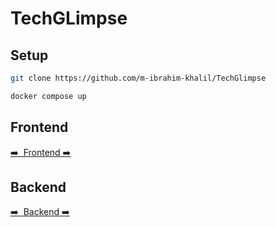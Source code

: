 # TechGLimpse

## Setup

```bash
git clone https://github.com/m-ibrahim-khalil/TechGlimpse
```

```bash
docker compose up
```

## Frontend

[➡️ &nbsp;Frontend ➡️](../frontend/README.md)

## Backend

[➡️ &nbsp;Backend ➡️](../backend/README.md)
